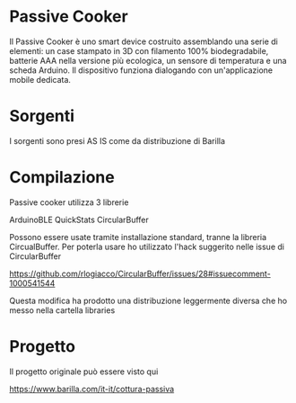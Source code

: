 # Passive Cooker

Il Passive Cooker è uno smart device costruito assemblando una serie di elementi: un case stampato in 3D con filamento 100% biodegradabile, batterie AAA nella versione più ecologica, un sensore di temperatura e una scheda Arduino. Il dispositivo funziona dialogando con un'applicazione mobile dedicata.

# Sorgenti

I sorgenti sono presi AS IS come da distribuzione di Barilla

# Compilazione

Passive cooker utilizza 3 librerie

ArduinoBLE
QuickStats
CircularBuffer

Possono essere usate tramite installazione standard, tranne la libreria CircualBuffer.
Per poterla usare ho utilizzato l'hack suggerito nelle issue di CircularBuffer

https://github.com/rlogiacco/CircularBuffer/issues/28#issuecomment-1000541544

Questa modifica ha prodotto una distribuzione leggermente diversa che ho messo nella cartella libraries

# Progetto

Il progetto originale può essere visto qui

https://www.barilla.com/it-it/cottura-passiva
